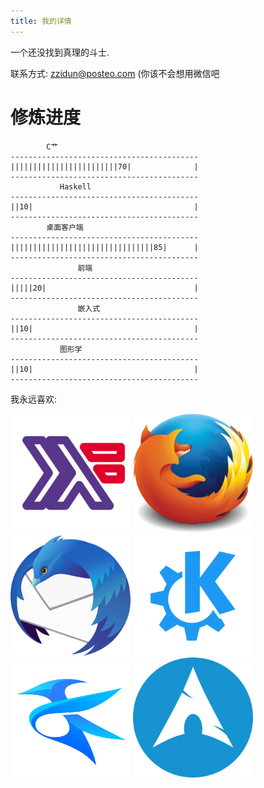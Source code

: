 ```yaml
---
title: 我的详情
---
```


一个还没找到真理的斗士.

联系方式: zzidun@posteo.com (你该不会想用微信吧

# 修炼进度

```
		C艹
------------------------------------------
||||||||||||||||||||||||70|              |
------------------------------------------
	       Haskell
------------------------------------------
||10|                                    |
------------------------------------------
	    桌面客户端
------------------------------------------
||||||||||||||||||||||||||||||||85|      |
------------------------------------------
               前端
------------------------------------------
|||||20|                                 |
------------------------------------------
               嵌入式
------------------------------------------
||10|                                    |
------------------------------------------
	       图形学
------------------------------------------
||10|                                    |
------------------------------------------
```

我永远喜欢:

<img src="/images/haskell.jpg" alt="haskell" style="height:12rem; width:12rem "/>
<img src="/images/firefox.jpg" alt="firefox" style="height:12rem; width:12rem "/>
<img src="/images/thunderbird.jpg" alt="thunderbird" style="height:12rem; width:12rem "/>
<img src="/images/kde.jpg" alt="kde" style="height:12rem; width:12rem "/>
<img src="/images/kate.jpg" alt="kate" style="height:12rem; width:12rem "/>
<img src="/images/archlinux.jpg" alt="archlinux" style="height:12rem; width:12rem "/>
